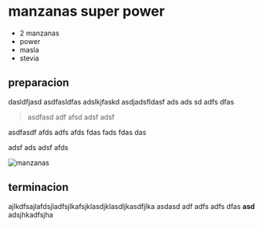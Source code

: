 # manzanas super power

- 2 manzanas
- power
- masla
- stevia

## preparacion

dasldfjasd asdfasldfas adslkjfaskd asdjadsfldasf ads ads sd adfs dfas

> asdfasd adf afsd adsf adsf 

asdfasdf afds adfs afds fdas fads fdas das

adsf ads adsf afds

![manzanas](https://mejorconsalud.com/wp-content/uploads/2014/06/manzanas.jpg)

## terminacion

ajlkdfsajlafdsjladfsjlkafsjklasdjklasdljkasdfjlka asdasd adf adfs adfs dfas **asd**
adsjhkadfsjha
